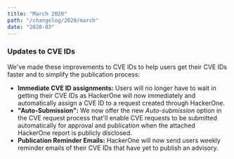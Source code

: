 ```yaml
---
title: "March 2020"
path: "/changelog/2020/march"
date: "2020-03"
---
```


### Updates to CVE IDs
We've made these improvements to CVE IDs to help users get their CVE IDs faster and to simplify the publication process:
* **Immediate CVE ID assignments:** Users will no longer have to wait in getting their CVE IDs as HackerOne will now immediately and automatically assign a CVE ID to a request created through HackerOne.
* **"Auto-Submission":** We now offer the new *Auto-submission* option in the CVE request process that'll enable CVE requests to be submitted automatically for approval and publication when the attached HackerOne report is publicly disclosed. 
* **Publication Reminder Emails:** HackerOne will now send users weekly reminder emails of their CVE IDs that have yet to publish an advisory.
